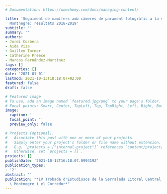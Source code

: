 ```yaml
---
# Documentation: https://wowchemy.com/docs/managing-content/

title: 'Seguiment de mamífers amb càmeres de parament fotogràfic a la serralada del
  Montnegre: resultats 2018-2019'
subtitle: ''
summary: ''
authors:
- Jordi Corbera
- Aida Viza
- Guillem Torner
- Catherine Preece
- Marcos Fernández-Martínez
tags: []
categories: []
date: '2021-01-01'
lastmod: 2021-10-13T18:18:07+02:00
featured: false
draft: false

# Featured image
# To use, add an image named `featured.jpg/png` to your page's folder.
# Focal points: Smart, Center, TopLeft, Top, TopRight, Left, Right, BottomLeft, Bottom, BottomRight.
image:
  caption: ''
  focal_point: ''
  preview_only: false

# Projects (optional).
#   Associate this post with one or more of your projects.
#   Simply enter your project's folder or file name without extension.
#   E.g. `projects = ["internal-project"]` references `content/project/deep-learning/index.md`.
#   Otherwise, set `projects = []`.
projects: []
publishDate: '2021-10-13T16:18:07.099419Z'
publication_types:
- '2'
abstract: ''
publication: "*IV Trobada d'Estudiosos de la Serralada Litoral Central i VIII del\
  \ Montnegre i el Corredor*"
---
```

